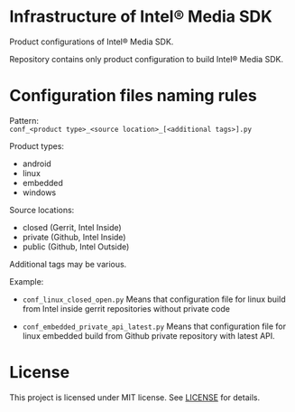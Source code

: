 # Infrastructure of Intel® Media SDK
Product configurations of Intel® Media SDK.  
  
Repository contains only product configuration to build Intel® Media SDK.


# Configuration files naming rules
Pattern:  
`conf_<product type>_<source location>_[<additional tags>].py`

Product types:
- android
- linux
- embedded
- windows

Source locations:
- closed (Gerrit, Intel Inside)
- private (Github, Intel Inside)
- public (Github, Intel Outside)

Additional tags may be various.

Example:

- `conf_linux_closed_open.py`
  Means that configuration file for linux build from Intel inside gerrit repositories without private code

- `conf_embedded_private_api_latest.py`
  Means that configuration file for linux embedded build from Github private repository with latest API.


# License
This project is licensed under MIT license. See [LICENSE](./LICENSE) for details.

